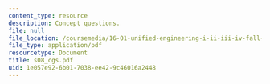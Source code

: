 ```yaml
---
content_type: resource
description: Concept questions.
file: null
file_location: /coursemedia/16-01-unified-engineering-i-ii-iii-iv-fall-2005-spring-2006/1e057e926b017038ee429c46016a2448_s08_cgs.pdf
file_type: application/pdf
resourcetype: Document
title: s08_cgs.pdf
uid: 1e057e92-6b01-7038-ee42-9c46016a2448
---
```

